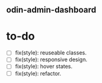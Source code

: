## odin-admin-dashboard

# to-do

- [ ] fix(style): reuseable classes.
- [ ] fix(style): responsive design.
- [ ] fix(style): hover states.
- [ ] fix(style): refactor.

